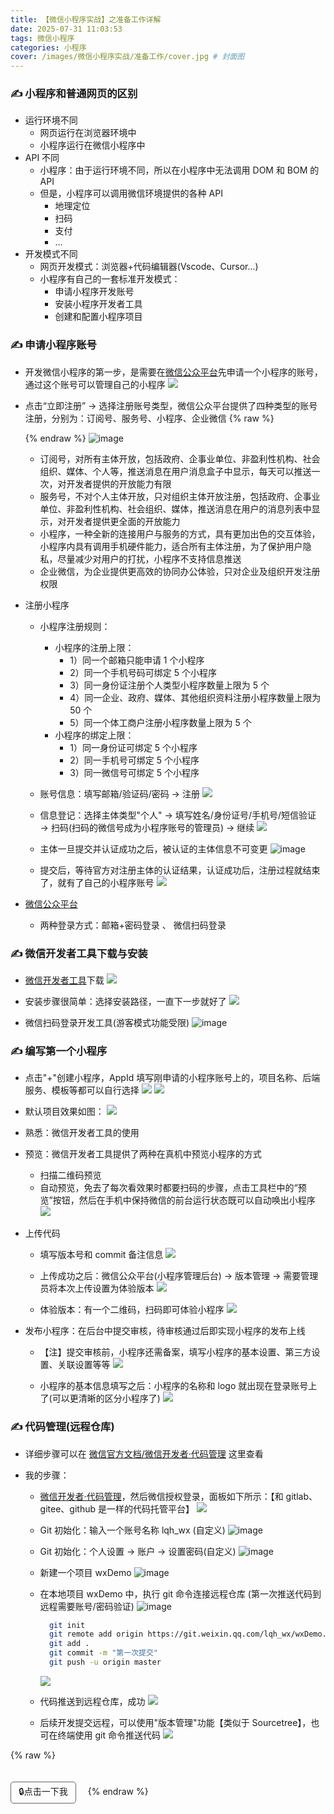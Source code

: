 ```yaml
---
title: 【微信小程序实战】之准备工作详解
date: 2025-07-31 11:03:53
tags: 微信小程序
categories: 小程序
cover: /images/微信小程序实战/准备工作/cover.jpg # 封面图
---
```


### ✍️ 小程序和普通网页的区别

- 运行环境不同
  - 网页运行在浏览器环境中
  - 小程序运行在微信小程序中
- API 不同
  - 小程序：由于运行环境不同，所以在小程序中无法调用 DOM 和 BOM 的 API
  - 但是，小程序可以调用微信环境提供的各种 API
    - 地理定位
    - 扫码
    - 支付
    - ...
- 开发模式不同
  - 网页开发模式：浏览器+代码编辑器(Vscode、Cursor...)
  - 小程序有自己的一套标准开发模式：
    - 申请小程序开发账号
    - 安装小程序开发者工具
    - 创建和配置小程序项目

### ✍️ 申请小程序账号

- 开发微信小程序的第一步，是需要在[微信公众平台](https://mp.weixin.qq.com/)先申请一个小程序的账号，通过这个账号可以管理自己的小程序
  ![](/images/微信小程序实战/准备工作/wxgzpt.png)

- 点击“立即注册” → 选择注册账号类型，微信公众平台提供了四种类型的账号注册，分别为：订阅号、服务号、小程序、企业微信
  {% raw %}
  <!-- ![](/images/微信小程序实战/准备工作/wxtype4.png) -->
  {% endraw %}
  <img src="/images/微信小程序实战/准备工作/wxtype4.png" alt="image" class="max600"/>

  - 订阅号，对所有主体开放，包括政府、企事业单位、非盈利性机构、社会组织、媒体、个人等，推送消息在用户消息盒子中显示，每天可以推送一次，对开发者提供的开放能力有限
  - 服务号，不对个人主体开放，只对组织主体开放注册，包括政府、企事业单位、非盈利性机构、社会组织、媒体，推送消息在用户的消息列表中显示，对开发者提供更全面的开放能力
  - 小程序，一种全新的连接用户与服务的方式，具有更加出色的交互体验，小程序内具有调用手机硬件能力，适合所有主体注册，为了保护用户隐私，尽量减少对用户的打扰，小程序不支持信息推送
  - 企业微信，为企业提供更高效的协同办公体验，只对企业及组织开发注册权限

- 注册小程序

  - 小程序注册规则：

    - 小程序的注册上限：
      - 1）同一个邮箱只能申请 1 个小程序
      - 2）同一个手机号码可绑定 5 个小程序
      - 3）同一身份证注册个人类型小程序数量上限为 5 个
      - 4）同一企业、政府、媒体、其他组织资料注册小程序数量上限为 50 个
      - 5）同一个体工商户注册小程序数量上限为 5 个
    - 小程序的绑定上限：
      - 1）同一身份证可绑定 5 个小程序
      - 2）同一手机号可绑定 5 个小程序
      - 3）同一微信号可绑定 5 个小程序

  - 账号信息：填写邮箱/验证码/密码 → 注册
    ![](/images/微信小程序实战/准备工作/registerAccount.png)

  - 信息登记：选择主体类型"个人" → 填写姓名/身份证号/手机号/短信验证 → 扫码(扫码的微信号成为小程序账号的管理员) → 继续
    ![](/images/微信小程序实战/准备工作/infoRecord.png)

  - 主体一旦提交并认证成功之后，被认证的主体信息不可变更
    <img src="/images/微信小程序实战/准备工作/confirmInfo.png" alt="image" class="max450"/>

  - 提交后，等待官方对注册主体的认证结果，认证成功后，注册过程就结束了，就有了自己的小程序账号
    ![](/images/微信小程序实战/准备工作/accountManage.png)

- [微信公众平台](https://mp.weixin.qq.com/)
  - 两种登录方式：邮箱+密码登录 、 微信扫码登录

### ✍️ 微信开发者工具下载与安装

- [微信开发者工具](https://developers.weixin.qq.com/miniprogram/dev/devtools/download.html)下载
  ![](/images/微信小程序实战/准备工作/wxtooldowload.png)

- 安装步骤很简单：选择安装路径，一直下一步就好了
  ![](/images/微信小程序实战/准备工作/wxtoolexe.png)

- 微信扫码登录开发工具(游客模式功能受限)
  <img src="/images/微信小程序实战/准备工作/wxtool.png" alt="image" class="max600"/>

### ✍️ 编写第一个小程序

- 点击"+"创建小程序，AppId 填写刚申请的小程序账号上的，项目名称、后端服务、模板等都可以自行选择
  ![](/images/微信小程序实战/准备工作/createProject1.png)
  ![](/images/微信小程序实战/准备工作/createProject0.png)

- 默认项目效果如图：
  ![](/images/微信小程序实战/准备工作/createProject2.png)

- 熟悉：微信开发者工具的使用

- 预览：微信开发者工具提供了两种在真机中预览小程序的方式

  - 扫描二维码预览
  - 自动预览，免去了每次看效果时都要扫码的步骤，点击工具栏中的“预览”按钮，然后在手机中保持微信的前台运行状态既可以自动唤出小程序
    ![](/images/微信小程序实战/准备工作/preview.png)

- 上传代码

  - 填写版本号和 commit 备注信息
    ![](/images/微信小程序实战/准备工作/uploadcode.png)

  - 上传成功之后：微信公众平台(小程序管理后台) → 版本管理 → 需要管理员将本次上传设置为体验版本
    ![](/images/微信小程序实战/准备工作/updateVersion.png)

  - 体验版本：有一个二维码，扫码即可体验小程序
    ![](/images/微信小程序实战/准备工作/updateVersion2.png)

- 发布小程序：在后台中提交审核，待审核通过后即实现小程序的发布上线
  - 【注】提交审核前，小程序还需备案，填写小程序的基本设置、第三方设置、关联设置等等
    ![](/images/微信小程序实战/准备工作/release.png)

  - 小程序的基本信息填写之后：小程序的名称和 logo 就出现在登录账号上了(可以更清晰的区分小程序了)
    ![](/images/微信小程序实战/准备工作/release1.png)

### ✍️ 代码管理(远程仓库)

- 详细步骤可以在 [微信官方文档/微信开发者·代码管理](https://developers.weixin.qq.com/miniprogram/dev/devtools/wechatvcs.html) 这里查看

- 我的步骤：

  - [微信开发者·代码管理](https://git.weixin.qq.com/)，然后微信授权登录，面板如下所示：【和 gitlab、gitee、github 是一样的代码托管平台】
    ![](/images/微信小程序实战/准备工作/wx_git_magage.png)

  - Git 初始化：输入一个账号名称 lqh_wx (自定义)
    <img src="/images/微信小程序实战/准备工作/wx_git_account.png" alt="image" class="max500"/>

  - Git 初始化：个人设置 → 账户 → 设置密码(自定义)
    <img src="/images/微信小程序实战/准备工作/wx_git_password.png" alt="image" class="max500"/>

  - 新建一个项目 wxDemo
    <img src="/images/微信小程序实战/准备工作/wx_git_newproject.png" alt="image" class="max600"/>

  - 在本地项目 wxDemo 中，执行 git 命令连接远程仓库 (第一次推送代码到远程需要账号/密码验证)
    <img src="/images/微信小程序实战/准备工作/wx_git_link_origin.png" alt="image" class="max500"/>

    ```bash
      git init
      git remote add origin https://git.weixin.qq.com/lqh_wx/wxDemo.git
      git add .
      git commit -m "第一次提交"
      git push -u origin master
    ```

    ![](/images/微信小程序实战/准备工作/wx_git_push_origin.png)

  - 代码推送到远程仓库，成功
    ![](/images/微信小程序实战/准备工作/wx_git_push_origin2.png)

  - 后续开发提交远程，可以使用"版本管理"功能【类似于 Sourcetree】，也可在终端使用 git 命令推送代码
    ![](/images/微信小程序实战/准备工作/wx_git_version.png)

{% raw %}
<!-- 防止 Hexo 标签冲突：Hexo 使用 {% %} 作为标签语法 -->
<div id="box">🔒点击一下我</div><span id="tips"></span>
<script>
  document.getElementById('box').onclick = function(event) {
    var tips = document.getElementById('tips')
    if(!tips.innerText) {
      tips.innerText = '🔑看到这里，你真是太棒了👍┗(•̀ᴗ•́)┛👍'
    }
    else {
      tips.innerText = ''
    }
  }
</script>
<style>
  #box {
    display: inline-block;
    border: 1px solid #666;
    border-radius: 5px;
    padding: 4px 12px;
    margin-top: 20px;
    cursor: pointer;
  }
  #tips {
    margin: 0 0 0 15px;
  }
</style>
{% endraw %}

